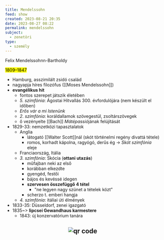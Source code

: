 ```yaml
---
title: Mendelssohn
feed: show
created: 2023-08-21 20:35
date: 2023-08-27 08:22
permalink: mendelssohn
subject:
  - zenetöri
type:
  - személy
---
```


Felix Mendelssohnn-Bartholdy

<mark>1809–1847</mark>

- Hamburg, asszimilált zsidó család
- nagyapja híres filozófus ([[Moses Mendelssohn]])
- **evangélikus hit**
	- fontos szerepet játszik életében
	- *5. szimfónia*: Ágostai Hitvallás 300. évfordulójára (nem készült el időben)
	- *Erős vár a mi Istenünk*
	- *2. szimfónia*: koráldallamok szövegestül, zsoltárszövegek
	- ő vezényelte [[Bach]] *Mátépassió*jának felújítását
- 1829-33: nemzetközi tapasztalatok
	- Anglia
		- látogató [[Walter Scott]]nál (skót történelmi regény divattá tétele)
		- romos, korhadt kápolna, ragyógó, derűs ég -> *Skót szimfónia* eleje
	- Franciaország, Itália
	- *3. szimfónia*: Skócia (**ottani utazás**)
		- műfajban neki az első
		- korábban elkezdte
		- gyengéd, festői
		- bájos és kevéssé idegen
		- **szervesen összefüggő 4 tétel**
			- "ne legyen nagy szünet a tételek közt"
		- scherzo t. emberi hangja
	- *4. szimfónia*: itáliai úti élmények
- 1833-35: Düsseldorf, zenei igazgató
- 1835~> **lipcsei Gewandhaus karmestere**
	- 1843: új konzervatórium tanára



## <p style="text-align: center;"><img src="https://chart.googleapis.com/chart?cht=qr&chl=https://notes.andrasdenes.com/mendelssohn&chs=180x180&choe=UTF-8&chld=L|2" alt="qr code"></p>

